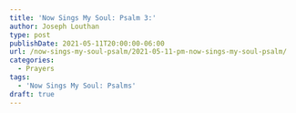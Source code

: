 ```yaml
---
title: 'Now Sings My Soul: Psalm 3:'
author: Joseph Louthan
type: post
publishDate: 2021-05-11T20:00:00-06:00
url: /now-sings-my-soul-psalm/2021-05-11-pm-now-sings-my-soul-psalm/
categories:
  - Prayers
tags:
  - 'Now Sings My Soul: Psalms'
draft: true
---
```

<div style="font-variant: small-caps;">

</div>
    
